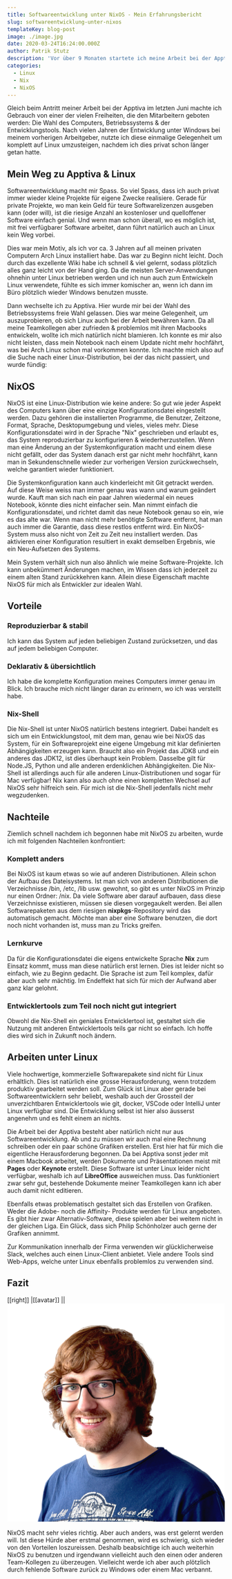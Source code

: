 ```yaml
---
title: Softwareentwicklung unter NixOS - Mein Erfahrungsbericht
slug: softwareentwicklung-unter-nixos
templateKey: blog-post
image: ./image.jpg
date: 2020-03-24T16:24:00.000Z
author: Patrik Stutz
description: 'Vor über 9 Monaten startete ich meine Arbeit bei der Apptiva. Und gleichzeitig auch mein Experiment mit NixOS.'
categories:
  - Linux
  - Nix
  - NixOS
---
```


Gleich beim Antritt meiner Arbeit bei der Apptiva im letzten Juni machte ich Gebrauch von einer der vielen Freiheiten, die den Mitarbeitern geboten werden: Die Wahl des Computers, Betriebssystems & der Entwicklungstools. Nach vielen Jahren der Entwicklung unter Windows bei meinem vorherigen Arbeitgeber, nutzte ich diese einmalige Gelegenheit um komplett auf Linux umzusteigen, nachdem ich dies privat schon länger getan hatte.

## Mein Weg zu Apptiva & Linux

Softwareentwicklung macht mir Spass. So viel Spass, dass ich auch privat immer wieder kleine Projekte für eigene Zwecke realisiere. Gerade für private Projekte, wo man kein Geld für teure Softwarelizenzen ausgeben kann (oder will), ist die riesige Anzahl an kostenloser und quelloffener Software einfach genial. Und wenn man schon überall, wo es möglich ist, mit frei verfügbarer Software arbeitet, dann führt natürlich auch an Linux kein Weg vorbei.

Dies war mein Motiv, als ich vor ca. 3 Jahren auf all meinen privaten Computern Arch Linux installiert habe. Das war zu Beginn nicht leicht. Doch durch das exzellente Wiki habe ich schnell & viel gelernt, sodass plötzlich alles ganz leicht von der Hand ging. Da die meisten Server-Anwendungen ohnehin unter Linux betrieben werden und ich nun auch zum Entwickeln Linux verwendete, fühlte es sich immer komischer an, wenn ich dann im Büro plötzlich wieder Windows benutzen musste.

Dann wechselte ich zu Apptiva. Hier wurde mir bei der Wahl des Betriebssystems freie Wahl gelassen. Dies war meine Gelegenheit, um auszuprobieren, ob sich Linux auch bei der Arbeit bewähren kann. Da all meine Teamkollegen aber zufrieden & problemlos mit ihren Macbooks entwickeln, wollte ich mich natürlich nicht blamieren. Ich konnte es mir also nicht leisten, dass mein Notebook nach einem Update nicht mehr hochfährt, was bei Arch Linux schon mal vorkommen konnte. Ich machte mich also auf die Suche nach einer Linux-Distribution, bei der das nicht passiert, und wurde fündig:

## NixOS

NixOS ist eine Linux-Distribution wie keine andere: So gut wie jeder Aspekt des Computers kann über eine einzige Konfigurationsdatei eingestellt werden. Dazu gehören die installierten Programme, die Benutzer, Zeitzone, Format, Sprache, Desktopumgebung und vieles, vieles mehr. Diese Konfigurationsdatei wird in der Sprache "Nix" geschrieben und erlaubt es, das System reproduzierbar zu konfigurieren & wiederherzustellen. Wenn man eine Änderung an der Systemkonfiguration macht und einem diese nicht gefällt, oder das System danach erst gar nicht mehr hochfährt, kann man in Sekundenschnelle wieder zur vorherigen Version zurückwechseln, welche garantiert wieder funktioniert.

Die Systemkonfiguration kann auch kinderleicht mit Git getrackt werden. Auf diese Weise weiss man immer genau was wann und warum geändert wurde. Kauft man sich nach ein paar Jahren wiedermal ein neues Notebook, könnte dies nicht einfacher sein. Man nimmt einfach die Konfigurationsdatei, und richtet damit das neue Notebook genau so ein, wie es das alte war. Wenn man nicht mehr benötigte Software entfernt, hat man auch immer die Garantie, dass diese restlos entfernt wird. Ein NixOS-System muss also nicht von Zeit zu Zeit neu installiert werden. Das aktivieren einer Konfiguration resultiert in exakt demselben Ergebnis, wie ein Neu-Aufsetzen des Systems.

Mein System verhält sich nun also ähnlich wie meine Software-Projekte. Ich kann unbekümmert Änderungen machen, im Wissen dass ich jederzeit zu einem alten Stand zurückkehren kann. Allein diese Eigenschaft machte NixOS für mich als Entwickler zur idealen Wahl.

## Vorteile

### Reproduzierbar & stabil

Ich kann das System auf jeden beliebigen Zustand zurücksetzen, und das auf jedem beliebigen Computer.

### Deklarativ & übersichtlich

Ich habe die komplette Konfiguration meines Computers immer genau im Blick. Ich brauche mich nicht länger daran zu erinnern, wo ich was verstellt habe.

### Nix-Shell

Die Nix-Shell ist unter NixOS natürlich bestens integriert. Dabei handelt es sich um ein Entwicklungstool, mit dem man, genau wie bei NixOS das System, für ein Softwareprojekt eine eigene Umgebung mit klar definierten Abhängigkeiten erzeugen kann. Braucht also ein Projekt das JDK8 und ein anderes das JDK12, ist dies überhaupt kein Problem. Dasselbe gilt für Node.JS, Python und alle anderen erdenklichen Abhängigkeiten. Die Nix-Shell ist allerdings auch für alle anderen Linux-Distributionen und sogar für Mac verfügbar! Nix kann also auch ohne einen kompletten Wechsel auf NixOS sehr hilfreich sein. Für mich ist die Nix-Shell jedenfalls nicht mehr wegzudenken.

## Nachteile

Ziemlich schnell nachdem ich begonnen habe mit NixOS zu arbeiten, wurde ich mit folgenden Nachteilen konfrontiert:

### Komplett anders

Bei NixOS ist kaum etwas so wie auf anderen Distributionen. Allein schon der Aufbau des Dateisystems. Ist man sich von anderen Distributionen die Verzeichnisse /bin, /etc, /lib usw. gewohnt, so gibt es unter NixOS im Prinzip nur einen Ordner: /nix.
Da viele Software aber darauf aufbauen, dass diese Verzeichnisse existieren, müssen sie diesen vorgegaukelt werden. Bei allen Softwarepaketen aus dem riesigen **nixpkgs**-Repository wird das automatisch gemacht. Möchte man aber eine Software benutzen, die dort noch nicht vorhanden ist, muss man zu Tricks greifen.

### Lernkurve

Da für die Konfigurationsdatei die eigens entwickelte Sprache **Nix** zum Einsatz kommt, muss man diese natürlich erst lernen. Dies ist leider nicht so einfach, wie zu Beginn gedacht. Die Sprache ist zum Teil komplex, dafür aber auch sehr mächtig.
Im Endeffekt hat sich für mich der Aufwand aber ganz klar gelohnt.

### Entwicklertools zum Teil noch nicht gut integriert

Obwohl die Nix-Shell ein geniales Entwicklertool ist, gestaltet sich die Nutzung mit anderen Entwicklertools teils gar nicht so einfach. Ich hoffe dies wird sich in Zukunft noch ändern.

## Arbeiten unter Linux

Viele hochwertige, kommerzielle Softwarepakete sind nicht für Linux erhältlich. Dies ist natürlich eine grosse Herausforderung, wenn trotzdem produktiv gearbeitet werden soll. Zum Glück ist Linux aber gerade bei Softwareentwicklern sehr beliebt, weshalb auch der Grossteil der unverzichtbaren Entwicklertools wie git, docker, VSCode oder IntelliJ unter Linux verfügbar sind. Die Entwicklung selbst ist hier also äusserst angenehm und es fehlt einem an nichts.

Die Arbeit bei der Apptiva besteht aber natürlich nicht nur aus Softwareentwicklung. Ab und zu müssen wir auch mal eine Rechnung schreiben oder ein paar schöne Grafiken erstellen. Erst hier hat für mich die eigentliche Herausforderung begonnen. Da bei Apptiva sonst jeder mit einem Macbook arbeitet, werden Dokumente und Präsentationen meist mit **Pages** oder **Keynote** erstellt. Diese Software ist unter Linux leider nicht verfügbar, weshalb ich auf **LibreOffice** ausweichen muss. Das funktioniert zwar sehr gut, bestehende Dokumente meiner Teamkollegen kann ich aber auch damit nicht editieren.

Ebenfalls etwas problematisch gestaltet sich das Erstellen von Grafiken. Weder die Adobe- noch die Affinity- Produkte werden für Linux angeboten. Es gibt hier zwar Alternativ-Software, diese spielen aber bei weitem nicht in der gleichen Liga. Ein Glück, dass sich Philip Schönholzer auch gerne der Grafiken annimmt.

Zur Kommunikation innerhalb der Firma verwenden wir glücklicherweise Slack, welches auch einen Linux-Client anbietet. Viele andere Tools sind Web-Apps, welche unter Linux ebenfalls problemlos zu verwenden sind.

## Fazit

[[right]]
|[[avatar]]
||![Patrik Stutz](../../data/employees/patrik-stutz/patrik-stutz-prev.jpg)

NixOS macht sehr vieles richtig. Aber auch anders, was erst gelernt werden will. Ist diese Hürde aber erstmal genommen, wird es schwierig, sich wieder von den Vorteilen loszureissen. Deshalb beabsichtige ich auch weiterhin NixOS zu benutzen und irgendwann vielleicht auch den einen oder anderen Team-Kollegen zu überzeugen. Vielleicht werde ich aber auch plötzlich durch fehlende Software zurück zu Windows oder einem Mac verbannt.
